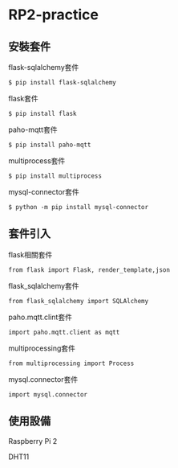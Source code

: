 # RP2-practice
## 安裝套件
flask-sqlalchemy套件
```
$ pip install flask-sqlalchemy
```
flask套件
```
$ pip install flask
```
paho-mqtt套件
```
$ pip install paho-mqtt
```
multiprocess套件
```
$ pip install multiprocess
```
mysql-connector套件
```
$ python -m pip install mysql-connector
```

## 套件引入
flask相關套件
```
from flask import Flask, render_template,json
```
flask_sqlalchemy套件
```
from flask_sqlalchemy import SQLAlchemy
```
paho.mqtt.clint套件
```
import paho.mqtt.client as mqtt
```
multiprocessing套件
```
from multiprocessing import Process
```
mysql.connector套件
```
import mysql.connector
```
## 使用設備
Raspberry Pi 2

DHT11


